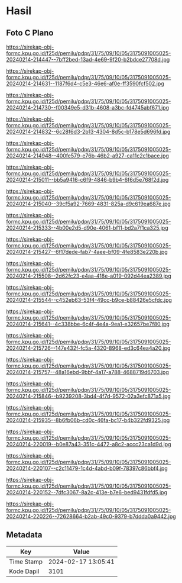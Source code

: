 # Hasil

## Foto C Plano

https://sirekap-obj-formc.kpu.go.id/f25d/pemilu/pdpr/31/75/09/10/05/3175091005025-20240214-214447--7bff2bed-13ad-4e69-9f20-b2bdce27708d.jpg

https://sirekap-obj-formc.kpu.go.id/f25d/pemilu/pdpr/31/75/09/10/05/3175091005025-20240214-214631--1187f6d4-c5e3-46e6-af0e-ff3590fcf502.jpg

https://sirekap-obj-formc.kpu.go.id/f25d/pemilu/pdpr/31/75/09/10/05/3175091005025-20240214-214730--f00349e5-d31b-4608-a3bc-fd4745abf671.jpg

https://sirekap-obj-formc.kpu.go.id/f25d/pemilu/pdpr/31/75/09/10/05/3175091005025-20240214-214832--6c28f6d3-2b13-4304-8d5c-b178e5d696fd.jpg

https://sirekap-obj-formc.kpu.go.id/f25d/pemilu/pdpr/31/75/09/10/05/3175091005025-20240214-214948--400fe579-e76b-46b2-a927-ca11c2c1bace.jpg

https://sirekap-obj-formc.kpu.go.id/f25d/pemilu/pdpr/31/75/09/10/05/3175091005025-20240214-215011--bb5a9416-c6f9-4846-b9b4-6f6d5e768f2d.jpg

https://sirekap-obj-formc.kpu.go.id/f25d/pemilu/pdpr/31/75/09/10/05/3175091005025-20240214-215040--39cf5a92-7669-4831-825a-d9c619ea687e.jpg

https://sirekap-obj-formc.kpu.go.id/f25d/pemilu/pdpr/31/75/09/10/05/3175091005025-20240214-215333--4b00e2d5-d90e-4061-bf11-bd2a7f1ca325.jpg

https://sirekap-obj-formc.kpu.go.id/f25d/pemilu/pdpr/31/75/09/10/05/3175091005025-20240214-215427--6f17dede-fab7-4aee-bf09-4fe8583e220b.jpg

https://sirekap-obj-formc.kpu.go.id/f25d/pemilu/pdpr/31/75/09/10/05/3175091005025-20240214-215508--2d62fc23-e4aa-418e-a019-092d44ea2389.jpg

https://sirekap-obj-formc.kpu.go.id/f25d/pemilu/pdpr/31/75/09/10/05/3175091005025-20240214-215544--c452eb63-53f4-49cc-b9ce-b88426e5cfdc.jpg

https://sirekap-obj-formc.kpu.go.id/f25d/pemilu/pdpr/31/75/09/10/05/3175091005025-20240214-215641--4c338bbe-6c4f-4e4a-9ea1-e32657be7f80.jpg

https://sirekap-obj-formc.kpu.go.id/f25d/pemilu/pdpr/31/75/09/10/05/3175091005025-20240214-215726--147e432f-fc5a-4320-8968-ed3c64ea4a20.jpg

https://sirekap-obj-formc.kpu.go.id/f25d/pemilu/pdpr/31/75/09/10/05/3175091005025-20240214-215757--48a16ebd-9bbf-4a17-a788-4688719d6703.jpg

https://sirekap-obj-formc.kpu.go.id/f25d/pemilu/pdpr/31/75/09/10/05/3175091005025-20240214-215846--b9239208-3bd4-4f7d-9572-02a3efc871a5.jpg

https://sirekap-obj-formc.kpu.go.id/f25d/pemilu/pdpr/31/75/09/10/05/3175091005025-20240214-215935--8b6fb06b-cd0c-46fa-bc17-b4b322fd9325.jpg

https://sirekap-obj-formc.kpu.go.id/f25d/pemilu/pdpr/31/75/09/10/05/3175091005025-20240214-220019--b0e87a43-351c-4472-a8c2-accc23ca1d9d.jpg

https://sirekap-obj-formc.kpu.go.id/f25d/pemilu/pdpr/31/75/09/10/05/3175091005025-20240214-220107--c2c11479-1c4d-4abd-b09f-78397c86bbf4.jpg

https://sirekap-obj-formc.kpu.go.id/f25d/pemilu/pdpr/31/75/09/10/05/3175091005025-20240214-220152--7dfc3067-8a2c-413e-b7e6-bed9431fdfd5.jpg

https://sirekap-obj-formc.kpu.go.id/f25d/pemilu/pdpr/31/75/09/10/05/3175091005025-20240214-220226--72628664-b2ab-49c0-9379-b7ddda0a9442.jpg


## Metadata

| Key        | Value               |
| ---------- | ------------------- |
| Time Stamp | 2024-02-17 13:05:41 |
| Kode Dapil | 3101                |



